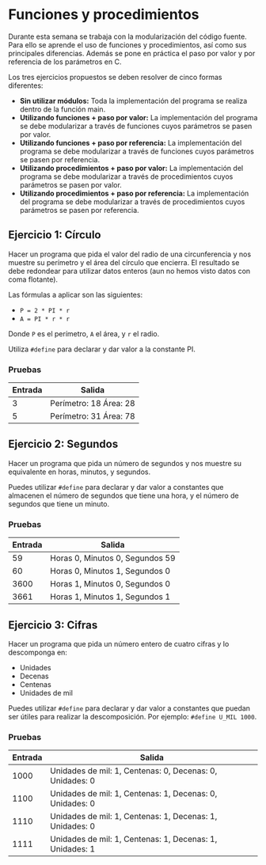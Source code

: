 # Funciones y procedimientos

Durante esta semana se trabaja con la modularización del código fuente. Para 
ello se aprende el uso de funciones y procedimientos, así como sus principales
diferencias. Además se pone en práctica el paso por valor y por referencia de
los parámetros en C.

Los tres ejercicios propuestos se deben resolver de cinco formas diferentes:

- **Sin utilizar módulos:** Toda la implementación del programa se realiza 
dentro de la función main.
- **Utilizando funciones + paso por valor:** La implementación del programa se
debe modularizar a través de funciones cuyos parámetros se pasen por valor.
- **Utilizando funciones + paso por referencia:** La implementación del 
programa se debe modularizar a través de funciones cuyos parámetros se pasen 
por referencia.
- **Utilizando procedimientos + paso por valor:** La implementación del 
programa se debe modularizar a través de procedimientos cuyos parámetros se 
pasen por valor.
- **Utilizando procedimientos + paso por referencia:** La implementación del 
programa se debe modularizar a través de procedimientos cuyos parámetros se 
pasen por referencia.

## Ejercicio 1: Círculo

Hacer un programa que pida el valor del radio de una circunferencia y nos 
muestre su perímetro y el área del círculo que encierra. El resultado se debe
redondear para utilizar datos enteros (aun no hemos visto datos con coma 
flotante).

Las fórmulas a aplicar son las siguientes:

- `P = 2 * PI * r`
- `A = PI * r * r`

Donde `P` es el perímetro, `A` el área, y `r` el radio. 

Utiliza `#define` para declarar y dar valor a la constante PI.

### Pruebas

| **Entrada** | **Salida** |
| --- | --- |
| 3 | Perímetro: 18 Área: 28 |
| 5 | Perímetro: 31 Área: 78 |

## Ejercicio 2: Segundos

Hacer un programa que pida un número de segundos y nos muestre su equivalente
en horas, minutos, y segundos.

Puedes utilizar `#define` para declarar y dar valor a constantes que almacenen
el número de segundos que tiene una hora, y el número de segundos que tiene 
un minuto.

### Pruebas

| **Entrada** | **Salida** |
| --- | --- |
| 59 | Horas 0, Minutos 0, Segundos 59 |
| 60 | Horas 0, Minutos 1, Segundos 0 |
| 3600 | Horas 1, Minutos 0, Segundos 0 |
| 3661 | Horas 1, Minutos 1, Segundos 1 |

## Ejercicio 3: Cifras

Hacer un programa que pida un número entero de cuatro cifras y lo descomponga
en:

- Unidades
- Decenas
- Centenas
- Unidades de mil

Puedes utilizar `#define` para declarar y dar valor a constantes que puedan
ser útiles para realizar la descomposición. Por ejemplo: `#define U_MIL 1000`.

### Pruebas

| **Entrada** | **Salida** |
| --- | --- |
| 1000 | Unidades de mil: 1, Centenas: 0, Decenas: 0, Unidades: 0 |
| 1100 | Unidades de mil: 1, Centenas: 1, Decenas: 0, Unidades: 0 |
| 1110 | Unidades de mil: 1, Centenas: 1, Decenas: 1, Unidades: 0 |
| 1111 | Unidades de mil: 1, Centenas: 1, Decenas: 1, Unidades: 1 |